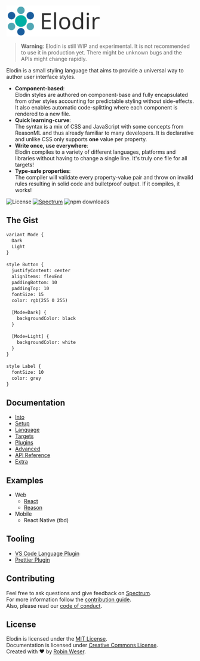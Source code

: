 <img alt="Elodin" src="website/public/wordmark.svg" width="250"/>

> **Warning**: Elodin is still WIP and experimental. It is not recommended to use it in production yet. There might be unknown bugs and the APIs might change rapidly.

Elodin is a small styling language that aims to provide a universal way to author user interface styles.

- **Component-based**:<br>Elodin styles are authored on component-base and fully encapsulated from other styles accounting for predictable styling without side-effects. It also enables automatic code-splitting where each component is rendered to a new file.
- **Quick learning-curve**:<br>The syntax is a mix of CSS and JavaScript with some concepts from ReasonML and thus already familiar to many developers. It is declarative and unlike CSS only supports **one** value per property.
- **Write once, use everywhere**:<br>Elodin compiles to a variety of different languages, platforms and libraries without having to change a single line. It's truly one file for all targets!
- **Type-safe properties**:<br>The compiler will validate every property-value pair and throw on invalid rules resulting in solid code and bulletproof output. If it compiles, it works!

<img alt="License" src="https://img.shields.io/badge/license-MIT-brightgreen.svg"></a> <a href="https://spectrum.chat/elodin"><img alt="Spectrum" src="https://img.shields.io/badge/support-spectrum-brightgreen.svg"></a> <img alt="npm downloads" src="https://img.shields.io/npm/dm/@elodin/core.svg">

## The Gist

```
variant Mode {
  Dark
  Light
}

style Button {
  justifyContent: center
  alignItems: flexEnd
  paddingBottom: 10
  paddingTop: 10
  fontSize: 15
  color: rgb(255 0 255)

  [Mode=Dark] {
    backgroundColor: black
  }

  [Mode=Light] {
    backgroundColor: white
  }
}

style Label {
  fontSize: 10
  color: grey
}
```

## Documentation

- [Into](https://elodin.dev/docs/intro/what-why)
- [Setup](https://elodin.dev/docs/setup/installation)
- [Language](https://elodin.dev/docs/language/styles)
- [Targets](https://elodin.dev/docs/targets/overview)
- [Plugins](https://elodin.dev/docs/plugins/color)
- [Advanced](https://elodin.dev/docs/advanced/specification)
- [API Reference](https://elodin.dev/docs/api/CLI)
- [Extra](https://elodin.dev/docs/extra/examples)

## Examples

- Web
  - [React](examples/react)
  - [Reason](examples/reason)
- Mobile
  - React Native (tbd)

## Tooling

- [VS Code Language Plugin](https://marketplace.visualstudio.com/items?itemName=robinweser.language-elodin)
- [Prettier Plugin](../packages/pretter-plugin-elodin)

## Contributing

Feel free to ask questions and give feedback on [Spectrum](https://spectrum.chat/elodin).<br>
For more information follow the [contribution guide](.github/CONTRIBUTING.md).<br>
Also, please read our [code of conduct](.github/CODE_OF_CONDUCT.md).

## License

Elodin is licensed under the [MIT License](http://opensource.org/licenses/MIT).<br>
Documentation is licensed under [Creative Commons License](http://creativecommons.org/licenses/by/4.0/).<br>
Created with ♥ by [Robin Weser](http://weser.io).
